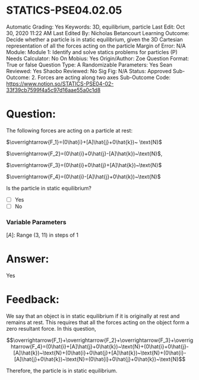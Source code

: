 # STATICS-PSE04.02.05

Automatic Grading: Yes
Keywords: 3D, equilibrium, particle
Last Edit: Oct 30, 2020 11:22 AM
Last Edited By: Nicholas Betancourt
Learning Outcome: Decide whether a particle is in static equilibrium, given the 3D Cartesian representation of all the forces acting on the particle
Margin of Error: N/A
Module: Module 1: Identify and solve statics problems for particles (P)
Needs Calculator: No
On Mobius: Yes
Origin/Author: Zoe
Question Format: True or false
Question Type: A
Randomizable Parameters: Yes
Sean Reviewed: Yes
Shaobo Reviewed: No
Sig Fig: N/A
Status: Approved
Sub-Outcome: 2. Forces are acting along two axes
Sub-Outcome Code: https://www.notion.so/STATICS-PSE04-02-33f39cb7599f4a5c97d16aae55a0c1d8

# Question:

The following forces are acting on a particle at rest:

$\overrightarrow{F_1}=(0\hat{i}+[A]\hat{j}+0\hat{k})~ \text{N}$

$\overrightarrow{F_2}=(0\hat{i}+0\hat{j}-[A]\hat{k})~\text{N}$,

$\overrightarrow{F_3}=(0\hat{i}+0\hat{j}+[A]\hat{k})~\text{N}$

$\overrightarrow{F_4}=(0\hat{i}-[A]\hat{j}+0\hat{k})~\text{N}$

Is the particle in static equilibrium?

- [ ]  Yes
- [ ]  No

### Variable Parameters

$[A]:$ Range (3, 11) in steps of 1

# Answer:

Yes

# Feedback:

We say that an object is in static equilibrium if it is originally at rest and remains at rest. This requires that all the forces acting on the object form a zero resultant force. In this question, 

$$\overrightarrow{F_1}+\overrightarrow{F_2}+\overrightarrow{F_3}+\overrightarrow{F_4}=(0\hat{i}+[A]\hat{j}+0\hat{k})~\text{N}+(0\hat{i}+0\hat{j}-[A]\hat{k})~\text{N}+(0\hat{i}+0\hat{j}+[A]\hat{k})~\text{N}+(0\hat{i}-[A]\hat{j}+0\hat{k})~\text{N}=(0\hat{i}+0\hat{j}+0\hat{k})~\text{N}$$

Therefore, the particle is in static equilibrium.